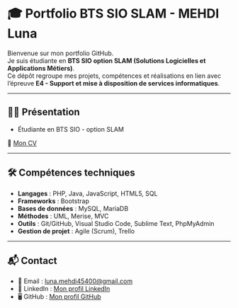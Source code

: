 # 🎓 Portfolio BTS SIO SLAM - MEHDI Luna

Bienvenue sur mon portfolio GitHub.  
Je suis étudiante en **BTS SIO option SLAM (Solutions Logicielles et Applications Métiers)**.  
Ce dépôt regroupe mes projets, compétences et réalisations en lien avec l’épreuve **E4 - Support et mise à disposition de services informatiques**.

---

## 👩‍💻 Présentation
- Étudiante en BTS SIO - option SLAM  

📄 [Mon CV](https://www.canva.com/design/DAGVtNDeO54/qS8fqGs13rvw_b_kVCwMrg/view?utm_content=DAGVtNDeO54&utm_campaign=designshare&utm_medium=link2&utm_source=uniquelinks&utlId=h608f09ffd5)

---

## 🛠️ Compétences techniques
- **Langages** : PHP, Java, JavaScript, HTML5, SQL  
- **Frameworks** : Bootstrap  
- **Bases de données** : MySQL, MariaDB 
- **Méthodes** : UML, Merise, MVC  
- **Outils** : Git/GitHub, Visual Studio Code, Sublime Text, PhpMyAdmin  
- **Gestion de projet** : Agile (Scrum), Trello  

---

## 📬 Contact
- 📧 Email : luna.mehdi45400@gmail.com  
- 💼 LinkedIn : [Mon profil LinkedIn](https://www.linkedin.com/in/luna-mehdi)  
- 🖥️ GitHub : [Mon profil GitHub](https://github.com/luluslam)
